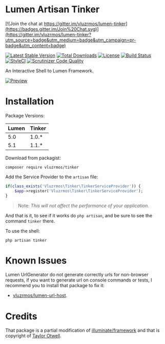 # Lumen Artisan Tinker

[![Join the chat at https://gitter.im/vluzrmos/lumen-tinker](https://badges.gitter.im/Join%20Chat.svg)](https://gitter.im/vluzrmos/lumen-tinker?utm_source=badge&utm_medium=badge&utm_campaign=pr-badge&utm_content=badge)

[![Latest Stable Version](https://poser.pugx.org/vluzrmos/tinker/v/stable)](https://packagist.org/packages/vluzrmos/tinker) 
[![Total Downloads](https://poser.pugx.org/vluzrmos/tinker/downloads)](https://packagist.org/packages/vluzrmos/tinker) 
[![License](https://poser.pugx.org/vluzrmos/tinker/license)](https://packagist.org/packages/vluzrmos/tinker) 
[![Build Status](https://travis-ci.org/vluzrmos/lumen-tinker.svg?branch=master)](https://travis-ci.org/vluzrmos/lumen-tinker) 
[![StyleCI](https://styleci.io/repos/36338064/shield)](https://styleci.io/repos/36338064) 
[![Scrutinizer Code Quality](https://scrutinizer-ci.com/g/vluzrmos/lumen-tinker/badges/quality-score.png?b=master)](https://scrutinizer-ci.com/g/vluzrmos/lumen-tinker/?branch=master)

An Interactive Shell to Lumen Framework.

[![Preview](http://i.imgur.com/3jfvcck.png)](https://github.com/vluzrmos/lumen-tinker)

# Installation

Package Versions:

| Lumen | Tinker |
|-------|--------|
| 5.0   | 1.0.*  |
| 5.1   | 1.1.*  |

Download from packagist:

`composer require vluzrmos/tinker`

Add the Service Provider to the `artisan` file:

```php
if(class_exists('Vluzrmos\Tinker\TinkerServiceProvider')) {
    $app->register('Vluzrmos\Tinker\TinkerServiceProvider');
}
```

> Note: *This will not affect the performance of your application.*

And that is it, to see if it works do `php artisan`, and be sure to
see the command `tinker` there.

To use the shell:

`php artisan tinker`

# Known Issues

Lumen UrlGenerator do not generate correctly urls for non-browser requests, if you
want to generate url on console commands or tests, I recommend you to install that 
package to fix it:

- [vluzrmos/lumen-url-host](https://github.com/vluzrmos/lumen-url-host).

# Credits

That package is a partial modification
of [illuminate/framework](https://github.com/illuminate/framework) and that is copyright of [Taylor Otwell](https://github.com/taylorotwell).
